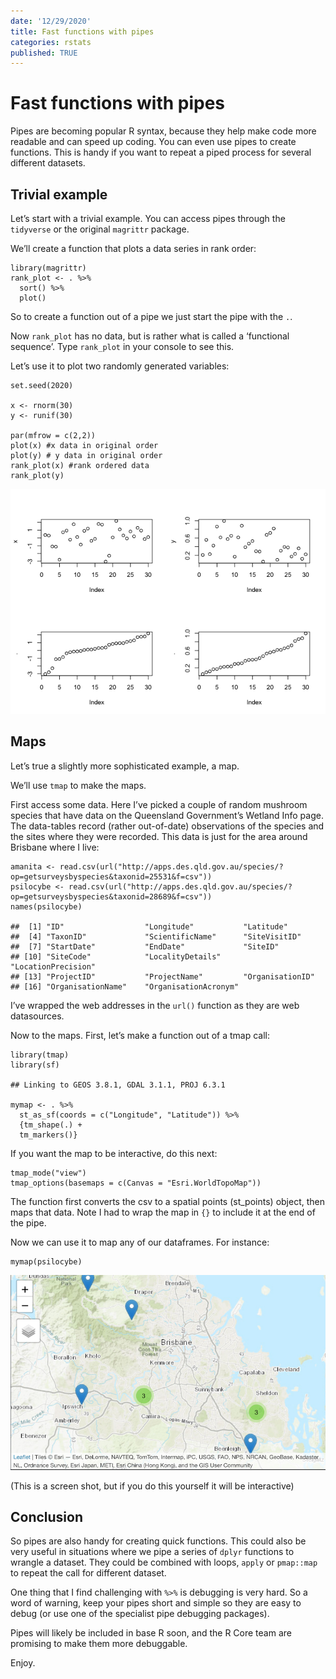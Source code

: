```yaml
---
date: '12/29/2020'
title: Fast functions with pipes
categories: rstats
published: TRUE
---
```

Fast functions with pipes
=========================

Pipes are becoming popular R syntax, because they help make code more
readable and can speed up coding. You can even use pipes to create
functions. This is handy if you want to repeat a piped process for
several different datasets.

Trivial example
---------------

Let’s start with a trivial example. You can access pipes through the
`tidyverse` or the original `magrittr` package.

We’ll create a function that plots a data series in rank order:

    library(magrittr)
    rank_plot <- . %>%
      sort() %>%
      plot()

So to create a function out of a pipe we just start the pipe with the
`.`.

Now `rank_plot` has no data, but is rather what is called a ‘functional
sequence’. Type `rank_plot` in your console to see this.

Let’s use it to plot two randomly generated variables:

    set.seed(2020)

    x <- rnorm(30)
    y <- runif(30)

    par(mfrow = c(2,2))
    plot(x) #x data in original order
    plot(y) # y data in original order
    rank_plot(x) #rank ordered data
    rank_plot(y)

![](blogs-2020/2020-12-29-pipe-functions_files/figure-markdown_strict/unnamed-chunk-2-1.png)

Maps
----

Let’s true a slightly more sophisticated example, a map.

We’ll use `tmap` to make the maps.

First access some data. Here I’ve picked a couple of random mushroom
species that have data on the Queensland Government’s Wetland Info page.
The data-tables record (rather out-of-date) observations of the species
and the sites where they were recorded. This data is just for the area
around Brisbane where I live:

    amanita <- read.csv(url("http://apps.des.qld.gov.au/species/?op=getsurveysbyspecies&taxonid=25531&f=csv"))
    psilocybe <- read.csv(url("http://apps.des.qld.gov.au/species/?op=getsurveysbyspecies&taxonid=28689&f=csv"))
    names(psilocybe)

    ##  [1] "ID"                  "Longitude"           "Latitude"           
    ##  [4] "TaxonID"             "ScientificName"      "SiteVisitID"        
    ##  [7] "StartDate"           "EndDate"             "SiteID"             
    ## [10] "SiteCode"            "LocalityDetails"     "LocationPrecision"  
    ## [13] "ProjectID"           "ProjectName"         "OrganisationID"     
    ## [16] "OrganisationName"    "OrganisationAcronym"

I’ve wrapped the web addresses in the `url()` function as they are web
datasources.

Now to the maps. First, let’s make a function out of a tmap call:

    library(tmap)
    library(sf)

    ## Linking to GEOS 3.8.1, GDAL 3.1.1, PROJ 6.3.1

    mymap <- . %>%
      st_as_sf(coords = c("Longitude", "Latitude")) %>%
      {tm_shape(.) +
      tm_markers()}

If you want the map to be interactive, do this next:

    tmap_mode("view")
    tmap_options(basemaps = c(Canvas = "Esri.WorldTopoMap"))

The function first converts the csv to a spatial points (st\_points)
object, then maps that data. Note I had to wrap the map in `{}` to
include it at the end of the pipe.

Now we can use it to map any of our dataframes. For instance:

    mymap(psilocybe)

![](blogs-2020/2020-12-29-pipe-functions_files/figure-markdown_strict/screen-shot-map.png)


(This is a screen shot, but if you do this yourself it will be interactive)


Conclusion
----------

So pipes are also handy for creating quick functions. This could also be
very useful in situations where we pipe a series of `dplyr` functions to
wrangle a dataset. They could be combined with loops, `apply` or
`pmap::map` to repeat the call for different dataset.

One thing that I find challenging with `%>%` is debugging is very hard. So a word
of warning, keep your pipes short and simple so they are easy to debug
(or use one of the specialist pipe debugging packages).

Pipes will likely be included in base R soon, and the R Core team are
promising to make them more debuggable.

Enjoy.
